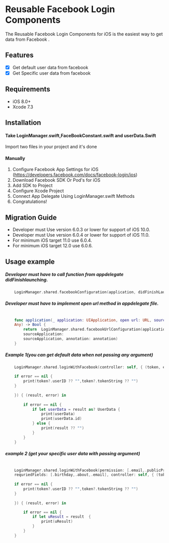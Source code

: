 # Reusable Facebook Login Components


The Reusable Facebook Login Components  for iOS is the easiest way to get data  from Facebook .


## Features

- [x] Get default user data from facebook
- [x] Get Specific user data from facebook

## Requirements

- iOS 8.0+
- Xcode 7.3

## Installation

#### Take LoginManager.swift,FaceBookConstant.swift and userData.Swift
Import two files in your project and it's done

#### Manually
1. Configure Facebook App Settings for iOS (https://developers.facebook.com/docs/facebook-login/ios)
2. Download Facebook SDK Or Pod's for iOS
3. Add SDK to Project
4. Configure Xcode Project
5. Connect App Delegate Using LoginManager.swift Methods
6. Congratulations!

## Migration Guide
- Developer must Use version 6.0.3 or lower for support of iOS 10.0.
- Developer must Use version 6.0.4 or lower for support of iOS 11.0.
- For minimum iOS target 11.0 use 6.0.4.
- For minimum iOS target 12.0 use 6.0.6.

## Usage example
##### Developer must have to call function from appdelegate didFinishlaunching.

```swift
    LoginManager.shared.facebookConfiguration(application, didFinishLaunchingWithOptions: launchOptions)
```

##### Developer must have to implement open url method in appdelegate file.

```swift

    func application(_ application: UIApplication, open url: URL, sourceApplication: String?, annotation:
    Any) -> Bool {
        return  LoginManager.shared.facebookUrlConfiguration(application, open: url,
        sourceApplication:
        sourceApplication, annotation: annotation)
    }
```

##### Example 1(you can get default data when not passing any argument)

```swift
    LoginManager.shared.loginWithFacebook(controller: self, { (token, error) in
    
    if error == nil {
        print(token?.userID ?? "",token?.tokenString ?? "")
    }
    
    }) { (result, error) in
    
        if error == nil {
            if let userData = result as? UserData {
                print(userData)
                print(userData.id)
            } else {
                print(result ?? "")
            }
        }
    }
```

##### example 2 (get your specific user data with passing argument)

```swift

    LoginManager.shared.loginWithFacebook(permission: [.email,.publicProfile,.userBirthday],
    requriedFields: [.birthday,.about,.email], controller: self, { (token, error) in
    
    if error == nil {
        print(token?.userID ?? "",token?.tokenString ?? "")
    }
    
    }) { (result, error) in

        if error == nil {
            if let uResult = result  {
                print(uResult)
            }
        }
    }

```
